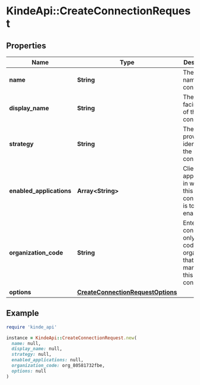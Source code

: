 # KindeApi::CreateConnectionRequest

## Properties

| Name | Type | Description | Notes |
| ---- | ---- | ----------- | ----- |
| **name** | **String** | The internal name of the connection. | [optional] |
| **display_name** | **String** | The public facing name of the connection. | [optional] |
| **strategy** | **String** | The identity provider identifier for the connection. | [optional] |
| **enabled_applications** | **Array&lt;String&gt;** | Client IDs of applications in which this connection is to be enabled. | [optional] |
| **organization_code** | **String** | Enterprise connections only - the code for organization that manages this connection. | [optional] |
| **options** | [**CreateConnectionRequestOptions**](CreateConnectionRequestOptions.md) |  | [optional] |

## Example

```ruby
require 'kinde_api'

instance = KindeApi::CreateConnectionRequest.new(
  name: null,
  display_name: null,
  strategy: null,
  enabled_applications: null,
  organization_code: org_80581732fbe,
  options: null
)
```


